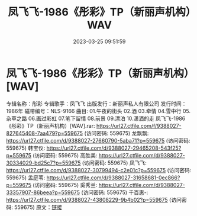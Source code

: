 ﻿---
title: 凤飞飞-1986《彤彩》TP（新丽声机构）WAV
date: 2023-03-25 09:51:59
categories: WAV车载音乐、镜像
tags: 华语中文
---
# 凤飞飞-1986《彤彩》TP（新丽声机构）[WAV]

专辑名称：彤彩
专辑歌手：凤飞飞
出版发行：新丽声私人有限公司
发行时间：1986年
磁带编号：NLS-9166
曲目:
01.午夜的街头
02.酒
03.牵情
04.雪中行
05.杂草之路
06.画过彩虹
07.笔下留情
08.前景
09.漂泊
10.潇洒的走
凤飞飞-1986《彤彩》TP（新丽声机构）[WAV].rar: https://url27.ctfile.com/f/9388027-827645408-7aa479?p=559675
(访问密码: 559675)
龙飘飘: https://url27.ctfile.com/d/9388027-27660790-5aba71?p=559675
(访问密码: 559675)
韩宝仪: https://url27.ctfile.com/d/9388027-29465208-543f25?p=559675
(访问密码: 559675)
高胜美: https://url27.ctfile.com/d/9388027-30334029-bd25c7?p=559675
(访问密码: 559675)
凤飞飞: https://url27.ctfile.com/d/9388027-30799494-c2e01c?p=559675
(访问密码: 559675)
孟庭苇: https://url27.ctfile.com/d/9388027-31658681-0ec866?p=559675
(访问密码: 559675)
奚秀兰: https://url27.ctfile.com/d/9388027-33357907-86beea?p=559675
(访问密码: 559675)
千百惠-: https://url27.ctfile.com/d/9388027-43808229-9b4b02?p=559675
(访问密码: 559675)
原文：[链接](https://blog.sina.com.cn/s/blog_1647c7e760103114x.html)